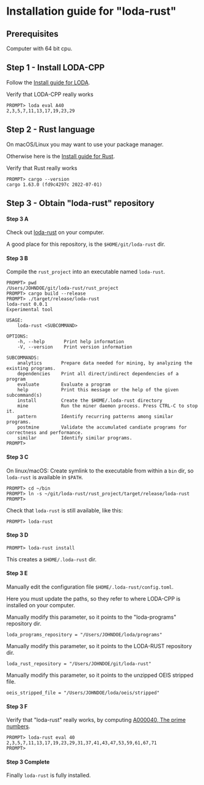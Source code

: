 # Installation guide for "loda-rust"

## Prerequisites

Computer with 64 bit cpu.


## Step 1 - Install LODA-CPP

Follow the [Install guide for LODA](https://loda-lang.org/install/).

Verify that LODA-CPP really works

```
PROMPT> loda eval A40
2,3,5,7,11,13,17,19,23,29
```


## Step 2 - Rust language

On macOS/Linux you may want to use your package manager.

Otherwise here is the [Install guide for Rust](https://www.rust-lang.org/learn/get-started).

Verify that Rust really works

```
PROMPT> cargo --version
cargo 1.63.0 (fd9c4297c 2022-07-01)
```


## Step 3 - Obtain "loda-rust" repository

#### Step 3 A

Check out [loda-rust](https://github.com/loda-lang/loda-rust) on your computer.

A good place for this repository, is the `$HOME/git/loda-rust` dir.

#### Step 3 B

Compile the `rust_project` into an executable named `loda-rust`.

```
PROMPT> pwd
/Users/JOHNDOE/git/loda-rust/rust_project
PROMPT> cargo build --release
PROMPT> ./target/release/loda-rust
loda-rust 0.0.1
Experimental tool

USAGE:
    loda-rust <SUBCOMMAND>

OPTIONS:
    -h, --help       Print help information
    -V, --version    Print version information

SUBCOMMANDS:
    analytics       Prepare data needed for mining, by analyzing the existing programs.
    dependencies    Print all direct/indirect dependencies of a program
    evaluate        Evaluate a program
    help            Print this message or the help of the given subcommand(s)
    install         Create the $HOME/.loda-rust directory
    mine            Run the miner daemon process. Press CTRL-C to stop it.
    pattern         Identify recurring patterns among similar programs.
    postmine        Validate the accumulated candiate programs for correctness and performance.
    similar         Identify similar programs.
PROMPT>
```

#### Step 3 C

On linux/macOS: Create symlink to the executable from within a `bin` dir, so `loda-rust` is available in `$PATH`.

```
PROMPT> cd ~/bin
PROMPT> ln -s ~/git/loda-rust/rust_project/target/release/loda-rust
PROMPT>
```

Check that `loda-rust` is still available, like this:

```
PROMPT> loda-rust
```

#### Step 3 D

```
PROMPT> loda-rust install
```

This creates a `$HOME/.loda-rust` dir.

#### Step 3 E

Manually edit the configuration file `$HOME/.loda-rust/config.toml`.

Here you must update the paths, so they refer to where LODA-CPP is installed on your computer.

Manually modify this parameter, so it points to the "loda-programs" repository dir.
```
loda_programs_repository = "/Users/JOHNDOE/loda/programs"
```

Manually modify this parameter, so it points to the LODA-RUST repository dir.
```
loda_rust_repository = "/Users/JOHNDOE/git/loda-rust"
```

Manually modify this parameter, so it points to the unzipped OEIS stripped file.
```
oeis_stripped_file = "/Users/JOHNDOE/loda/oeis/stripped"
```

#### Step 3 F

Verify that "loda-rust" really works, by computing [A000040, The prime numbers](https://oeis.org/A000040).

```
PROMPT> loda-rust eval 40
2,3,5,7,11,13,17,19,23,29,31,37,41,43,47,53,59,61,67,71
PROMPT>
```

#### Step 3 Complete

Finally `loda-rust` is fully installed.

